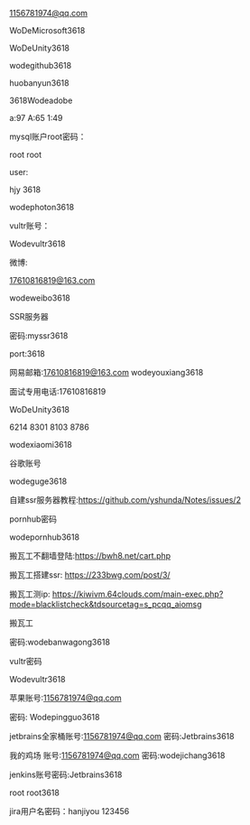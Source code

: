 1156781974@qq.com

WoDeMicrosoft3618

WoDeUnity3618

wodegithub3618

huobanyun3618

3618Wodeadobe

a:97 A:65 1:49

mysql账户root密码：

root root

user:

hjy 3618

wodephoton3618

vultr账号：

Wodevultr3618

微博:

17610816819@163.com

wodeweibo3618

SSR服务器

密码:myssr3618

port:3618

网易邮箱:17610816819@163.com wodeyouxiang3618

面试专用电话:17610816819

WoDeUnity3618

6214 8301 8103 8786

wodexiaomi3618

谷歌账号

wodeguge3618

自建ssr服务器教程:https://github.com/yshunda/Notes/issues/2

pornhub密码

wodepornhub3618

搬瓦工不翻墙登陆:https://bwh8.net/cart.php

搬瓦工搭建ssr: https://233bwg.com/post/3/

搬瓦工测ip: https://kiwivm.64clouds.com/main-exec.php?mode=blacklistcheck&tdsourcetag=s_pcqq_aiomsg

搬瓦工

密码:wodebanwagong3618

vultr密码

Wodevultr3618

苹果账号:1156781974@qq.com

密码: Wodepingguo3618

jetbrains全家桶账号:1156781974@qq.com     密码:Jetbrains3618

我的鸡场 账号:1156781974@qq.com  密码:wodejichang3618

jenkins账号密码:Jetbrains3618

root root3618

jira用户名密码：hanjiyou 123456